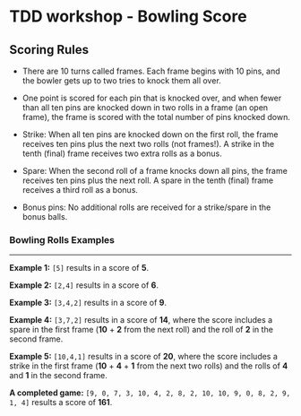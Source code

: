 # TDD workshop - Bowling Score

## Scoring Rules

- There are 10 turns called frames. Each frame begins with 10 pins, and the bowler gets up to two tries to knock them all over.

- One point is scored for each pin that is knocked over, and when fewer than all ten pins are knocked down in two rolls in a frame (an open frame), the frame is scored with the total number of pins knocked down.

- Strike: When all ten pins are knocked down on the first roll, the frame receives ten pins plus the next two rolls (not frames!). A strike in the tenth (final) frame receives two extra rolls as a bonus.

- Spare: When the second roll of a frame knocks down all pins, the frame receives ten pins plus the next roll. A spare in the tenth (final) frame receives a third roll as a bonus.

- Bonus pins: No additional rolls are received for a strike/spare in the bonus balls.

### Bowling Rolls Examples
---

**Example 1:** `[5]` results in a score of **5**.

**Example 2:** `[2,4]` results in a score of **6**.

**Example 3:** `[3,4,2]` results in a score of **9**.

**Example 4:** `[3,7,2]` results in a score of **14**, where the score includes a spare in the first frame (**10** + **2** from the next roll) and the roll of **2** in the second frame.

**Example 5:** `[10,4,1]` results in a score of **20**, where the score includes a strike in the first frame (**10** + **4** + **1** from the next two rolls) and the rolls of **4** and **1** in the second frame.

**A completed game:** `[9, 0, 7, 3, 10, 4, 2, 8, 2, 10, 10, 9, 0, 8, 2, 9, 1, 4]` results a score of **161**.
